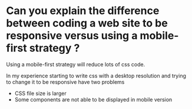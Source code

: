 # Can you explain the difference between coding a web site to be responsive versus using a mobile-first strategy ?
Using a mobile-first strategy will reduce lots of css code.

In my experience starting to write css with a desktop resolution and trying to change it to be responsive have two problems
 - CSS file size is larger
 - Some components are not able to be displayed in mobile version
